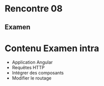 # Rencontre 08

## Examen
# Contenu Examen intra
- Application Angular
- Requêtes HTTP
- Intégrer des composants
- Modifier le routage

